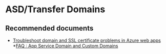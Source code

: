 <properties
	pageTitle="ASD/Transfer Domains"
	description="ASD/Transfer Domains"
	service="microsoft.asd"
	resource="asd"
	authors="shrahman"
	displayOrder=""
	selfHelpType="generic"
	supportTopicIds="32604405"
	resourceTags=""
	productPesIds="16513"
	cloudEnvironments="public"
	articleId="9a89a7d1-3862-484b-b8ed-90e034b6a0c7"
/>

# ASD/Transfer Domains

## **Recommended documents**

* [Troubleshoot domain and SSL certificate problems in Azure web apps](https://docs.microsoft.com/azure/app-service/app-service-web-troubleshoot-domain-ssl-certificates)
*[FAQ : App Service Domain and Custom Domains](https://blogs.msdn.microsoft.com/appserviceteam/2017/08/08/faq-app-service-domain-preview-and-custom-domains/)